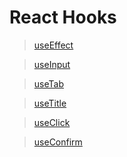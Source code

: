 # React Hooks

> [useEffect](https://github.com/sjh9391985/TIL/blob/main/React/useEffect.js)

> [useInput](https://github.com/sjh9391985/TIL/blob/main/React/useInput.js)

> [useTab](https://github.com/sjh9391985/TIL/blob/main/React/useTab.js)

> [useTitle](https://github.com/sjh9391985/TIL/blob/main/React/useTitle.js)

> [useClick](https://github.com/sjh9391985/TIL/blob/main/React/useClick.js)

> [useConfirm](https://github.com/sjh9391985/TIL/blob/main/React/useConfirm.js)
